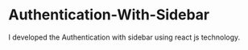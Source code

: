 # Authentication-With-Sidebar
I developed the Authentication with sidebar using react js technology.
